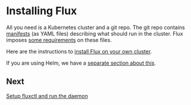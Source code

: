 # Installing Flux

All you need is a Kubernetes cluster and a git repo. The git repo
contains [manifests][k8s-manifests] (as YAML files) describing what
should run in the cluster. Flux imposes
[some requirements](./requirements.md) on these files.

Here are the instructions to [install Flux on your own
cluster](./tutorials/get-started.md).

If you are using Helm, we have a [separate section about
this](./tutorials/helm-get-started.md).

## Next

[Setup fluxctl and run the daemon](./fluxctl.md)

[k8s-manifests]: https://kubernetes.io/docs/concepts/configuration/overview/
